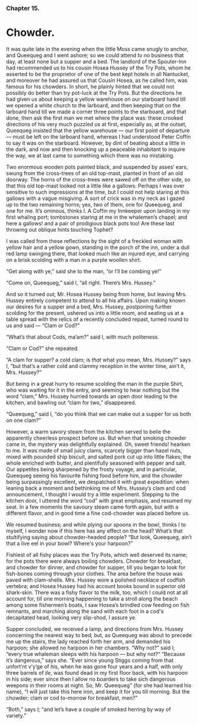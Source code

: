 ### Chapter 15. 
Chowder.
========


It was quite late in the evening when the little Moss came snugly to anchor,
and Queequeg and I went ashore; so we could attend to no business that day, at
least none but a supper and a bed. The landlord of the Spouter-Inn had
recommended us to his cousin Hosea Hussey of the Try Pots, whom he asserted to
be the proprietor of one of the best kept hotels in all Nantucket, and moreover
he had assured us that Cousin Hosea, as he called him, was famous for his
chowders. In short, he plainly hinted that we could not possibly do better than
try pot-luck at the Try Pots. But the directions he had given us about keeping
a yellow warehouse on our starboard hand till we opened a white church to the
larboard, and then keeping that on the larboard hand till we made a corner
three points to the starboard, and that done, then ask the first man we met
where the place was: these crooked directions of his very much puzzled us at
first, especially as, at the outset, Queequeg insisted that the yellow
warehouse — our first point of departure — must be left on the larboard hand,
whereas I had understood Peter Coffin to say it was on the starboard. However,
by dint of beating about a little in the dark, and now and then knocking up a
peaceable inhabitant to inquire the way, we at last came to something which
there was no mistaking.

Two enormous wooden pots painted black, and suspended by asses’ ears, swung
from the cross-trees of an old top-mast, planted in front of an old doorway.
The horns of the cross-trees were sawed off on the other side, so that this old
top-mast looked not a little like a gallows.  Perhaps I was over sensitive to
such impressions at the time, but I could not help staring at this gallows with
a vague misgiving. A sort of crick was in my neck as I gazed up to the two
remaining horns; yes, *two* of them, one for Queequeg, and one for me. It’s
ominous, thinks I. A Coffin my Innkeeper upon landing in my first whaling port;
tombstones staring at me in the whalemen’s chapel; and here a gallows! and a
pair of prodigious black pots too! Are these last throwing out oblique hints
touching Tophet?

I was called from these reflections by the sight of a freckled woman with
yellow hair and a yellow gown, standing in the porch of the inn, under a dull
red lamp swinging there, that looked much like an injured eye, and carrying on
a brisk scolding with a man in a purple woollen shirt.

“Get along with ye,” said she to the man, “or I’ll be combing ye!”

“Come on, Queequeg,” said I, “all right. There’s Mrs. Hussey.”

And so it turned out; Mr. Hosea Hussey being from home, but leaving Mrs. Hussey
entirely competent to attend to all his affairs. Upon making known our desires
for a supper and a bed, Mrs. Hussey, postponing further scolding for the
present, ushered us into a little room, and seating us at a table spread with
the relics of a recently concluded repast, turned round to us and said — “Clam
or Cod?”

“What’s that about Cods, ma’am?” said I, with much politeness.

“Clam or Cod?” she repeated.

“A clam for supper? a cold clam; is *that* what you mean, Mrs. Hussey?” says I,
“but that’s a rather cold and clammy reception in the winter time, ain’t it,
Mrs. Hussey?”

But being in a great hurry to resume scolding the man in the purple Shirt, who
was waiting for it in the entry, and seeming to hear nothing but the word
“clam,” Mrs. Hussey hurried towards an open door leading to the kitchen, and
bawling out “clam for two,” disappeared.

“Queequeg,” said I, “do you think that we can make out a supper for us both on
one clam?”

However, a warm savory steam from the kitchen served to belie the apparently
cheerless prospect before us. But when that smoking chowder came in, the
mystery was delightfully explained. Oh, sweet friends!  hearken to me. It was
made of small juicy clams, scarcely bigger than hazel nuts, mixed with pounded
ship biscuit, and salted pork cut up into little flakes; the whole enriched
with butter, and plentifully seasoned with pepper and salt. Our appetites being
sharpened by the frosty voyage, and in particular, Queequeg seeing his
favourite fishing food before him, and the chowder being surpassingly
excellent, we despatched it with great expedition: when leaning back a moment
and bethinking me of Mrs. Hussey’s clam and cod announcement, I thought I would
try a little experiment. Stepping to the kitchen door, I uttered the word “cod”
with great emphasis, and resumed my seat. In a few moments the savoury steam
came forth again, but with a different flavor, and in good time a fine
cod-chowder was placed before us.

We resumed business; and while plying our spoons in the bowl, thinks I to
myself, I wonder now if this here has any effect on the head?  What’s that
stultifying saying about chowder-headed people? “But look, Queequeg, ain’t that
a live eel in your bowl? Where's your harpoon?”

Fishiest of all fishy places was the Try Pots, which well deserved its name;
for the pots there were always boiling chowders. Chowder for breakfast, and
chowder for dinner, and chowder for supper, till you began to look for
fish-bones coming through your clothes. The area before the house was paved
with clam-shells. Mrs. Hussey wore a polished necklace of codfish vertebra; and
Hosea Hussey had his account books bound in superior old shark-skin. There was
a fishy flavor to the milk, too, which I could not at all account for, till one
morning happening to take a stroll along the beach among some fishermen’s
boats, I saw Hosea’s brindled cow feeding on fish remnants, and marching along
the sand with each foot in a cod's decapitated head, looking very slip-shod, I
assure ye.

Supper concluded, we received a lamp, and directions from Mrs. Hussey
concerning the nearest way to bed; but, as Queequeg was about to precede me up
the stairs, the lady reached forth her arm, and demanded his harpoon; she
allowed no harpoon in her chambers. “Why not?” said I; “every true whaleman
sleeps with his harpoon — but why not?” “Because it’s dangerous,” says she.
“Ever since young Stiggs coming from that unfort’nt v’y’ge of his, when he was
gone four years and a half, with only three barrels of _ile_, was found dead in
my first floor back, with his harpoon in his side; ever since then I allow no
boarders to take sich dangerous weepons in their rooms at night. So, Mr.
Queequeg” (for she had learned his name), “I will just take this here iron, and
keep it for you till morning. But the chowder; clam or cod to-morrow for
breakfast, men?”

“Both,” says I; “and let’s have a couple of smoked herring by way of variety.”




